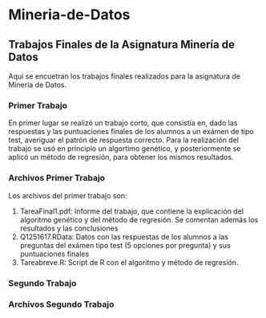 # Mineria-de-Datos
## Trabajos Finales de la Asignatura Minería de Datos
Aquí se encuetran los trabajos finales realizados para la asignatura de Minería de Datos. 
### Primer Trabajo
En primer lugar se realizó un trabajo corto, que consistía en, dado las respuestas y las puntuaciones finales de los alumnos a un exámen de tipo test, averiguar el patrón de respuesta correcto. Para la realización del trabajo se usó en principio un algortimo genético, y posteriormente se aplicó un método de regresión, para obtener los mismos resultados.
### Archivos Primer Trabajo
Los archivos del primer trabajo son:
1.  TareaFinal1.pdf: Informe del trabajo, que contiene la explicación del algoritmo genético y del método de regresión. Se comentan además los resultados y las conclusiones
2.  Q1251617.RData: Datos con las respuestas de los alumnos a las preguntas del exámen tipo test (5 opciones por pregunta) y sus puntuaciones finales
3. Tareabreve.R: Script de R con el algoritmo y método de regresión.
### Segundo Trabajo
### Archivos Segundo Trabajo
